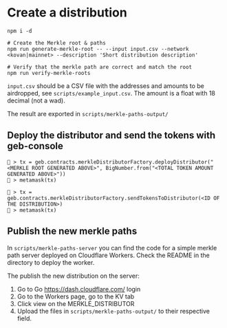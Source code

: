 # Create a distribution


```
npm i -d

# Create the Merkle root & paths 
npm run generate-merkle-root -- --input input.csv --network <kovan|mainnet> --description 'Short distribution description'

# Verify that the merkle path are correct and match the root
npm run verify-merkle-roots
```

`input.csv` should be a CSV file with the addresses and amounts to be airdropped, see `scripts/example_input.csv`. The amount is a float with 18 decimal (not a wad).

The result are exported in `scripts/merkle-paths-output/`

## Deploy the distributor and send the tokens with geb-console
```
🗿 > tx = geb.contracts.merkleDistributorFactory.deployDistributor("<MERKLE ROOT GENERATED ABOVE>", BigNumber.from("<TOTAL TOKEN AMOUNT GENERATED ABOVE>"))
🗿 > metamask(tx)

🗿 > tx = geb.contracts.merkleDistributorFactory.sendTokensToDistributor(<ID OF THE DISTRIBUTION>)
🗿 > metamask(tx)
```

## Publish the new merkle paths

In `scripts/merkle-paths-server` you can find the code for a simple merkle path server deployed on Cloudflare Workers. Check the README in the directory to deploy the worker.

The publish the new distribution on the server:
1. Go to Go https://dash.cloudflare.com/ login
2. Go to the Workers page, go to the KV tab
3. Click view on the MERKLE_DISTRIBUTOR
4. Upload the files in `scripts/merkle-paths-output/` to their respective field.